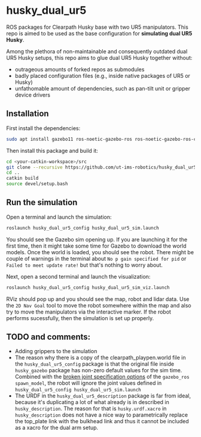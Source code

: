 # husky_dual_ur5
ROS packages for Clearpath Husky base with two UR5 manipulators. This repo is aimed to be used as the base configuration for **simulating dual UR5 Husky**.

Among the plethora of non-maintainable and consequently outdated dual UR5 Husky setups, this repo aims to glue dual UR5 Husky together without:
* outrageous amounts of forked repos as submodules
* badly placed configuration files (e.g., inside native packages of UR5 or Husky)
* unfathomable amount of dependencies, such as pan-tilt unit or gripper device drivers

## Installation

First install the dependencies:
```bash
sudo apt install gazebo11 ros-noetic-gazebo-ros ros-noetic-gazebo-ros-control ros-noetic-gazebo-plugins ros-noetic-lms1xx ros-noetic-robot-localization ros-noetic-interactive-marker-twist-server ros-noetic-twist-mux ros-noetic-map-server ros-noetic-amcl ros-noetic-move-base ros-noetic-joint-trajectory-controller ros-noetic-joint-state-controller ros-noetic-diff-drive-controller ros-noetic-dwa-local-planner ros-noetic-controller-manager
```

Then install this package and build it:
```bash
cd <your-catkin-workspace>/src
git clone --recursive https://github.com/ut-ims-robotics/husky_dual_ur5
cd ..
catkin build
source devel/setup.bash
```

## Run the simulation
Open a terminal and launch the simulation:
```bash 
roslaunch husky_dual_ur5_config husky_dual_ur5_sim.launch
```
You should see the Gazebo sim opening up. If you are launching it for the first time, then
it might take some time for Gazebo to download the world models. Once the world is loaded, you 
should see the robot. There might be couple of warnings in the terminal about `No p gain specified for pid` 
or `Failed to meet update rate!` but that's nothing to worry about.


Next, open a second terminal and launch the visualization:
```bash
roslaunch husky_dual_ur5_config husky_dual_ur5_sim_viz.launch
```

RViz should pop up and you should see the map, robot and lidar data. Use the `2D Nav Goal` tool to move the robot somewhere within the map and also try to move the manipulators via the interactive marker. If the robot performs sucessfully, then the simulation is set up properly.

## TODO and comments:
* Adding grippers to the simulation
* The reason why there is a copy of the clearpath_playpen.world file in the `husky_dual_ur5_config` package is that the original file inside `husky_gazebo` package has non-zero default values for the sim time. Combined with the [broken joint specification options](https://github.com/ros-simulation/gazebo_ros_pkgs/issues/93) of the `gazebo_ros spawn_model`, the robot will ignore the joint values defined in `husky_dual_ur5_config husky_dual_ur5_sim.launch`
* The URDF in the `husky_dual_ur5_description` package is far from ideal, because it's duplicating a lot of what already is in described in `husky_description`. The reason for that is `husky.urdf.xacro` in `husky_description` does not have a nice way to parametrically replace the top_plate link with the bulkhead link and thus it cannot be included as a xacro for the dual arm setup.